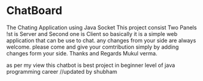 # ChatBoard
The Chating Application using Java Socket
This project consist Two Panels !st is Server and Second one is Client so basically it is a simple web application that can be use to chat.
any changes from your side are always welcome. please come and give your comtribution simply by adding changes form your side.
Thanks and Regards
Mukul verma.

as per my view this chatbot is best project in beginner level of java programming career //updated by shubham
